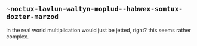 ## `~noctux-lavlun-waltyn-moplud--habwex-somtux-dozter-marzod`
in the real world multiplication would just be jetted, right? this seems rather complex.